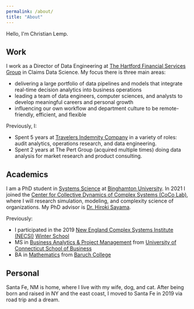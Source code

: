 ```yaml
---
permalink: /about/
title: "About"
---
```


Hello, I'm Christian Lemp.

## Work

I work as a Director of Data Engineering at [The Hartford Financial Services Group](https://www.thehartford.com/) in Claims Data Science. My focus there is three main areas:
    
- delivering a large portfolio of data pipelines and models that integrate real-time decision analytics into business operations
- leading a team of data engineers, computer sciences, and analysts to develop meaningful careers and personal growth
- influencing our own workflow and department culture to be remote-friendly, efficient, and flexible

Previously, I:

* Spent 5 years at [Travelers Indemnity Company](http://www.travelers.com) in a variety of roles: audit analytics, operations research, and data engineering.
* Spent 2 years at The Pert Group (acquired multiple times) doing data analysis for market research and product consulting. 

## Academics

I am a PhD student in [Systems Science](https://www.binghamton.edu/apps/academics/program/gd/systems-science) at [Binghamton University](https://www.binghamton.edu/watson/). In 2021 I joined the [Center for Collective Dynamics of Complex Systems (CoCo Lab)](http://coco.binghamton.edu/), where I will research simulation, modeling, and complexity science of organizations. My PhD advisor is [Dr. Hiroki Sayama](http://bingweb.binghamton.edu/~sayama/).

Previously:

* I participated in the 2019 [New England Complex Systems Institute (NECSI)](http://www.necsi.edu) [Winter School](https://necsi.edu/winter-school)
* MS in [Business Analytics & Project Management](https://msbapm.business.uconn.edu/) from [University of Connecticut School of Business](https://www.business.uconn.edu/)
* BA in [Mathematics](https://mfeapp.baruch.cuny.edu/math/) from [Baruch College](https://www.baruch.cuny.edu/)


## Personal

Santa Fe, NM is home, where I live with my wife, dog, and cat. After being born and raised in NY and the east coast, I moved to Santa Fe in 2019 via road trip and a dream.